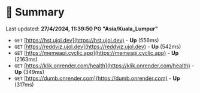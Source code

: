 # 📖 Summary
Last updated: **27/4/2024, 11:39:50 PG "Asia/Kuala_Lumpur"**

- `GET` [https://hst.ujol.dev](https://hst.ujol.dev) - **Up** (556ms)
- `GET` [https://reddviz.ujol.dev](https://reddviz.ujol.dev) - **Up** (542ms)
- `GET` [https://memeapi.cyclic.app](https://memeapi.cyclic.app) - **Up** (2163ms)
- `GET` [https://klik.onrender.com/health](https://klik.onrender.com/health) - **Up** (349ms)
- `GET` [https://dumb.onrender.com](https://dumb.onrender.com) - **Up** (317ms)
